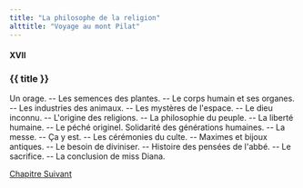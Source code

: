 ```yaml
---
title: "La philosophe de la religion"
alttitle: "Voyage au mont Pilat"
---
```


#### XVII

### {{ title }}

<div class="tltr">

Un orage. -- Les semences des plantes. -- Le corps humain et ses organes. -- Les
industries des animaux. -- Les mystères de l'espace. -- Le dieu inconnu. -- L'origine des
religions. -- La philosophie du peuple. -- La liberté humaine. -- Le péché originel.
Solidarité des générations humaines. -- La messe. -- Ça y est. -- Les cérémonies du
culte. -- Maximes et bijoux antiques. -- Le besoin de diviniser. -- Histoire des pensées
de l'abbé. -- Le sacrifice. -- La conclusion de miss Diana.

</div>

<div id="next">

[Chapitre Suivant](18.html)

</div>
